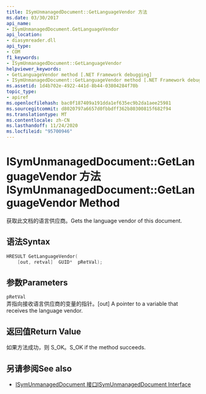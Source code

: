 ```yaml
---
title: ISymUnmanagedDocument::GetLanguageVendor 方法
ms.date: 03/30/2017
api_name:
- ISymUnmanagedDocument.GetLanguageVendor
api_location:
- diasymreader.dll
api_type:
- COM
f1_keywords:
- ISymUnmanagedDocument::GetLanguageVendor
helpviewer_keywords:
- GetLanguageVendor method [.NET Framework debugging]
- ISymUnmanagedDocument::GetLanguageVendor method [.NET Framework debugging]
ms.assetid: 1d4b702e-4922-441d-8b44-03804284f70b
topic_type:
- apiref
ms.openlocfilehash: bac0f187409a191dda1ef635ec9b2da1aee25981
ms.sourcegitcommit: d8020797a6657d0fbbdff362b80300815f682f94
ms.translationtype: MT
ms.contentlocale: zh-CN
ms.lasthandoff: 11/24/2020
ms.locfileid: "95700946"
---
```

# <a name="isymunmanageddocumentgetlanguagevendor-method"></a><span data-ttu-id="d5dd1-102">ISymUnmanagedDocument::GetLanguageVendor 方法</span><span class="sxs-lookup"><span data-stu-id="d5dd1-102">ISymUnmanagedDocument::GetLanguageVendor Method</span></span>

<span data-ttu-id="d5dd1-103">获取此文档的语言供应商。</span><span class="sxs-lookup"><span data-stu-id="d5dd1-103">Gets the language vendor of this document.</span></span>  
  
## <a name="syntax"></a><span data-ttu-id="d5dd1-104">语法</span><span class="sxs-lookup"><span data-stu-id="d5dd1-104">Syntax</span></span>  
  
```cpp  
HRESULT GetLanguageVendor(  
    [out, retval]  GUID*  pRetVal);  
```  
  
## <a name="parameters"></a><span data-ttu-id="d5dd1-105">参数</span><span class="sxs-lookup"><span data-stu-id="d5dd1-105">Parameters</span></span>  

 `pRetVal`  
 <span data-ttu-id="d5dd1-106">弄指向接收语言供应商的变量的指针。</span><span class="sxs-lookup"><span data-stu-id="d5dd1-106">[out] A pointer to a variable that receives the language vendor.</span></span>  
  
## <a name="return-value"></a><span data-ttu-id="d5dd1-107">返回值</span><span class="sxs-lookup"><span data-stu-id="d5dd1-107">Return Value</span></span>  

 <span data-ttu-id="d5dd1-108">如果方法成功，则 S_OK。</span><span class="sxs-lookup"><span data-stu-id="d5dd1-108">S_OK if the method succeeds.</span></span>  
  
## <a name="see-also"></a><span data-ttu-id="d5dd1-109">另请参阅</span><span class="sxs-lookup"><span data-stu-id="d5dd1-109">See also</span></span>

- [<span data-ttu-id="d5dd1-110">ISymUnmanagedDocument 接口</span><span class="sxs-lookup"><span data-stu-id="d5dd1-110">ISymUnmanagedDocument Interface</span></span>](isymunmanageddocument-interface.md)
